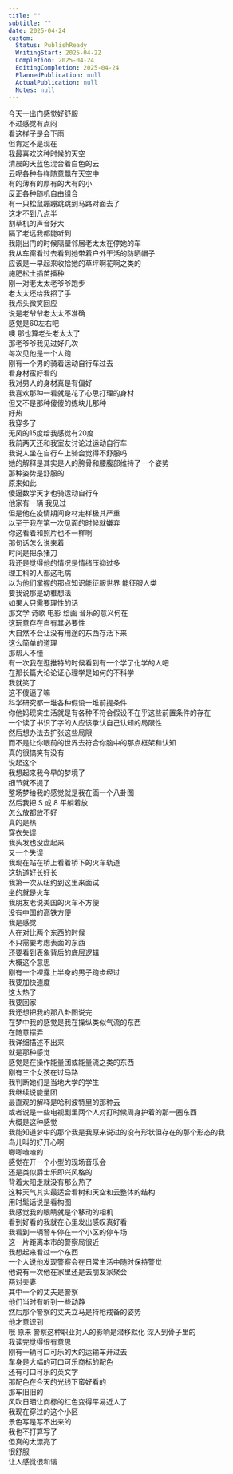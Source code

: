```yaml
---
title: ""
subtitle: ""
date: 2025-04-24
custom:
  Status: PublishReady
  WritingStart: 2025-04-22
  Completion: 2025-04-24
  EditingCompletion: 2025-04-24
  PlannedPublication: null
  ActualPublication: null
  Notes: null
---          
```

今天一出门感觉好舒服        
不过感觉有点闷        
看这样子是会下雨        
但肯定不是现在          
我最喜欢这种时候的天空        
清晨的天蓝色混合着白色的云        
云呢各种各样随意飘在天空中        
有的薄有的厚有的大有的小        
反正各种随机自由组合          
有一只松鼠蹦蹦跳跳到马路对面去了        
这才不到八点半        
割草机的声音好大        
隔了老远我都能听到          
我刚出门的时候隔壁邻居老太太在停她的车        
我从车窗看过去看到她带着户外干活的防晒帽子        
应该是一早起来收拾她的草坪啊花啊之类的        
施肥松土插苗播种          
刚一对老太太老爷爷跑步        
老太太还给我招了手        
我点头微笑回应        
说是老爷爷老太太不准确        
感觉是60左右吧        
噢 那也算老头老太太了          
那老爷爷我见过好几次        
每次见他是一个人跑          
刚有一个男的骑着运动自行车过去        
看身材蛮好看的        
我对男人的身材真是有偏好        
我喜欢那种一看就是花了心思打理的身材        
但又不是那种傻傻的练块儿那种          
好热        
我穿多了        
无风的15度给我感觉有20度          
我前两天还和我室友讨论过运动自行车        
我说人坐在自行车上骑会觉得不舒服吗        
她的解释是其实是人的胯骨和腰腹部维持了一个姿势        
那种姿势是舒服的        
原来如此          
傻逼数学天才也骑运动自行车        
他家有一辆 我见过        
但是他在疫情期间身材走样极其严重        
以至于我在第一次见面的时候就嫌弃        
你这看着和照片也不一样啊          
那句话怎么说来着        
时间是把杀猪刀        
我还是觉得他的情况是情绪压抑过多        
理工科的人都这毛病        
以为他们掌握的那点知识能征服世界 能征服人类        
要我说那是幼稚想法        
如果人只需要理性的话        
那文学 诗歌 电影 绘画 音乐的意义何在        
这玩意存在自有其必要性        
大自然不会让没有用途的东西存活下来        
这么简单的道理        
那帮人不懂          
有一次我在逛推特的时候看到有一个学了化学的人吧        
在那长篇大论论证心理学是如何的不科学        
我就笑了        
这不傻逼了嘛        
科学研究都一堆各种假设一堆前提条件        
你他妈现实生活就是有各种不符合假设不在乎这些前置条件的存在        
一个读了书识了字的人应该承认自己认知的局限性        
然后想办法去扩张这些局限        
而不是让你眼前的世界去符合你脑中的那点框架和认知        
真的很搞笑有没有          
说起这个        
我想起来我今早的梦境了        
细节就不提了        
整场梦给我的感觉就是我在画一个八卦图        
然后我把 S 或 8 平躺着放        
怎么放都放不好          
真的是热        
穿衣失误        
我头发也没盘起来        
又一个失误        
我现在站在桥上看着桥下的火车轨道        
这轨道好长好长        
我第一次从纽约到这里来面试        
坐的就是火车          
我朋友老说美国的火车不方便        
没有中国的高铁方便        
我是感觉        
人在对比两个东西的时候        
不只需要考虑表面的东西        
还要看到表象背后的底层逻辑        
大概这个意思          
刚有一个裸露上半身的男子跑步经过        
我要加快速度        
这太热了        
我要回家          
我还想把我的那八卦图说完        
在梦中我的感觉是我在操纵类似气流的东西        
在随意摆弄        
我详细描述不出来        
就是那种感觉        
感觉是在操作能量团或能量流之类的东西          
刚有三个女孩在过马路        
我判断她们是当地大学的学生          
我继续说能量团        
最直观的解释是哈利波特里的那种云        
或者说是一些电视剧里两个人对打时候周身护着的那一圈东西        
大概是这种感觉        
我能知道梦中的那个我是我原来说过的没有形状但存在的那个形态的我          
鸟儿叫的好开心啊        
唧唧喳喳的        
感觉在开一个小型的现场音乐会        
还是类似爵士乐即兴风格的        
背着太阳走就没有那么热了          
这种天气其实最适合看树和天空和云整体的结构        
用时髦话说是看构图        
我感觉我的眼睛就是个移动的相机        
看到好看的我就在心里发出感叹真好看          
我看到一辆警车停在一个小区的停车场          
这一片距离本市的警察局很近          
我想起来看过一个东西        
一个人说他发现警察会在日常生活中随时保持警觉        
他说有一次他在家里还是去朋友家聚会        
两对夫妻        
其中一个的丈夫是警察        
他们当时有听到一些动静        
然后那个警察的丈夫立马是持枪戒备的姿势        
他才意识到        
哦 原来 警察这种职业对人的影响是潜移默化 深入到骨子里的        
我读完觉得很有意思          
刚有一辆可口可乐的大的运输车开过去        
车身是大幅的可口可乐商标的配色        
还有可口可乐的英文字        
那配色在今天的光线下蛮好看的        
那车旧旧的        
风吹日晒让商标的红色变得平易近人了          
我现在穿过的这个小区        
景色写是写不出来的        
我也不打算写了        
但真的太漂亮了        
很舒服        
让人感觉很和谐          
      